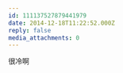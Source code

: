 ```yaml
---
id: 111137527879441979
date: 2014-12-18T11:22:52.000Z
reply: false
media_attachments: 0
---
```


很冷啊

